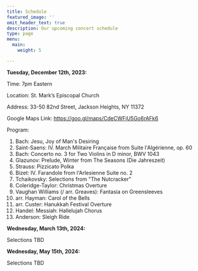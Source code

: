 ```yaml
---
title: Schedule
featured_image: ''
omit_header_text: true
description: Our upcoming concert schedule
type: page
menu:
  main:
    weight: 5

---
```


**Tuesday, December 12th, 2023:** 

Time: 7pm Eastern

Location: St. Mark’s Episcopal Church

Address: 33-50 82nd Street, Jackson Heights, NY 11372

Google Maps Link: https://goo.gl/maps/CdeCWFjU5Go6rAFk6

Program:

1. Bach: Jesu, Joy of Man's Desiring
2. Saint-Saens: IV. March Militaire Française from Suite l'Algérienne, op. 60
3. Bach: Concerto no. 3 for Two Violins in D minor, BWV 1043
4. Glazunov: Prelude, Winter from The Seasons (Die Jahreszeit)
5. Strauss: Pizzicato Polka
6. Bizet: IV. Farandole from l'Arlesienne Suite no. 2
7. Tchaikovsky: Selections from "The Nutcracker"
8. Coleridge-Taylor: Christmas Overture
9. Vaughan Williams (/ arr. Greaves): Fantasia on Greensleeves
10. arr. Hayman: Carol of the Bells
11. arr. Custer: Hanukkah Festival Overture
12. Handel: Messiah: Hallelujah Chorus
13. Anderson: Sleigh Ride

**Wednesday, March 13th, 2024:**

Selections TBD

**Wednesday, May 15th, 2024:**  

Selections TBD

